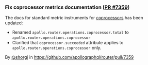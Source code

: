 ### Fix coprocessor metrics documentation ([PR #7359](https://github.com/apollographql/router/pull/7359))

The docs for standard metric instruments for [coprocessors](https://www.apollographql.com/docs/graphos/routing/observability/telemetry/instrumentation/standard-instruments#coprocessor) has been updated:

- Renamed `apollo.router.operations.coprocessor.total` to `apollo.router.operations.coprocessor`
- Clarified that `coprocessor.succeeded` attribute applies to `apollo.router.operations.coprocessor` only.

By [@shorgi](https://github.com/shorgi) in https://github.com/apollographql/router/pull/7359